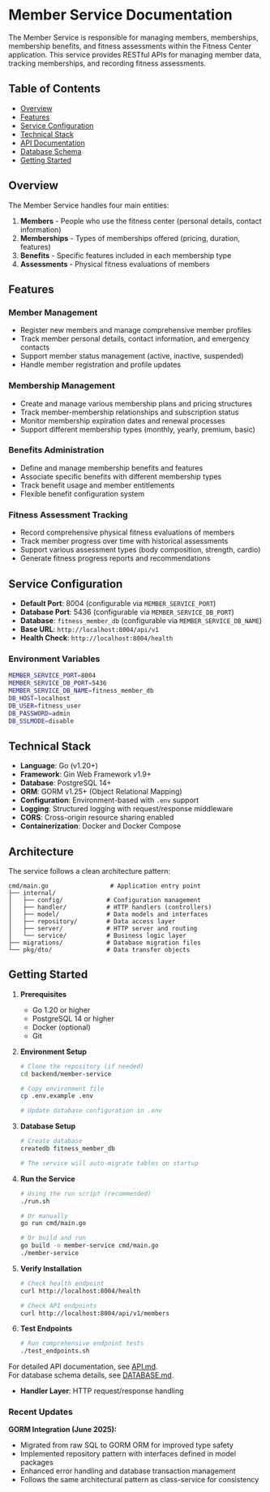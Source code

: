 # Member Service Documentation

The Member Service is responsible for managing members, memberships, membership benefits, and fitness assessments within the Fitness Center application. This service provides RESTful APIs for managing member data, tracking memberships, and recording fitness assessments.

## Table of Contents

- [Overview](#overview)
- [Features](#features)
- [Service Configuration](#service-configuration)
- [Technical Stack](#technical-stack)
- [API Documentation](API.md)
- [Database Schema](DATABASE.md)
- [Getting Started](#getting-started)

## Overview

The Member Service handles four main entities:

1. **Members** - People who use the fitness center (personal details, contact information)
2. **Memberships** - Types of memberships offered (pricing, duration, features)
3. **Benefits** - Specific features included in each membership type
4. **Assessments** - Physical fitness evaluations of members

## Features

### Member Management
- Register new members and manage comprehensive member profiles
- Track member personal details, contact information, and emergency contacts
- Support member status management (active, inactive, suspended)
- Handle member registration and profile updates

### Membership Management
- Create and manage various membership plans and pricing structures
- Track member-membership relationships and subscription status
- Monitor membership expiration dates and renewal processes
- Support different membership types (monthly, yearly, premium, basic)

### Benefits Administration
- Define and manage membership benefits and features
- Associate specific benefits with different membership types
- Track benefit usage and member entitlements
- Flexible benefit configuration system

### Fitness Assessment Tracking
- Record comprehensive physical fitness evaluations of members
- Track member progress over time with historical assessments
- Support various assessment types (body composition, strength, cardio)
- Generate fitness progress reports and recommendations

## Service Configuration

- **Default Port**: 8004 (configurable via `MEMBER_SERVICE_PORT`)
- **Database Port**: 5436 (configurable via `MEMBER_SERVICE_DB_PORT`)
- **Database**: `fitness_member_db` (configurable via `MEMBER_SERVICE_DB_NAME`)
- **Base URL**: `http://localhost:8004/api/v1`
- **Health Check**: `http://localhost:8004/health`

### Environment Variables

```bash
MEMBER_SERVICE_PORT=8004
MEMBER_SERVICE_DB_PORT=5436
MEMBER_SERVICE_DB_NAME=fitness_member_db
DB_HOST=localhost
DB_USER=fitness_user
DB_PASSWORD=admin
DB_SSLMODE=disable
```

## Technical Stack

- **Language**: Go (v1.20+)
- **Framework**: Gin Web Framework v1.9+
- **Database**: PostgreSQL 14+
- **ORM**: GORM v1.25+ (Object Relational Mapping)
- **Configuration**: Environment-based with `.env` support
- **Logging**: Structured logging with request/response middleware
- **CORS**: Cross-origin resource sharing enabled
- **Containerization**: Docker and Docker Compose

## Architecture

The service follows a clean architecture pattern:

```
cmd/main.go                 # Application entry point
├── internal/
│   ├── config/            # Configuration management
│   ├── handler/           # HTTP handlers (controllers)
│   ├── model/             # Data models and interfaces
│   ├── repository/        # Data access layer
│   ├── server/            # HTTP server and routing
│   └── service/           # Business logic layer
├── migrations/            # Database migration files
└── pkg/dto/               # Data transfer objects
```

## Getting Started

1. **Prerequisites**
   - Go 1.20 or higher
   - PostgreSQL 14 or higher
   - Docker (optional)
   - Git

2. **Environment Setup**
   ```bash
   # Clone the repository (if needed)
   cd backend/member-service
   
   # Copy environment file
   cp .env.example .env
   
   # Update database configuration in .env
   ```

3. **Database Setup**
   ```bash
   # Create database
   createdb fitness_member_db
   
   # The service will auto-migrate tables on startup
   ```

4. **Run the Service**
   ```bash
   # Using the run script (recommended)
   ./run.sh
   
   # Or manually
   go run cmd/main.go
   
   # Or build and run
   go build -o member-service cmd/main.go
   ./member-service
   ```

5. **Verify Installation**
   ```bash
   # Check health endpoint
   curl http://localhost:8004/health
   
   # Check API endpoints
   curl http://localhost:8004/api/v1/members
   ```

6. **Test Endpoints**
   ```bash
   # Run comprehensive endpoint tests
   ./test_endpoints.sh
   ```

For detailed API documentation, see [API.md](API.md).  
For database schema details, see [DATABASE.md](DATABASE.md).
- **Handler Layer**: HTTP request/response handling

### Recent Updates

**GORM Integration (June 2025):**
- Migrated from raw SQL to GORM ORM for improved type safety
- Implemented repository pattern with interfaces defined in model packages
- Enhanced error handling and database transaction management
- Follows the same architectural pattern as class-service for consistency

